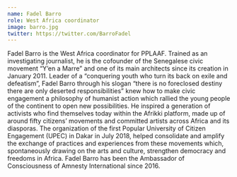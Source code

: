 ```yaml
---
name: Fadel Barro
role: West Africa coordinator
image: barro.jpg
twitter: https://twitter.com/BarroFadel
---
```

Fadel Barro is the West Africa coordinator for PPLAAF. Trained as an investigating journalist, he is the cofounder of the Senegalese civic movement “Y’en a Marre” and one of its main architects since its creation in January 2011. Leader of a “conquering youth who turn its back on exile and defeatism”, Fadel Barro through his slogan “there is no foreclosed destiny there are only deserted responsibilities” knew how to make civic engagement a philosophy of humanist action which rallied the young people of the continent to open new possibilities. He inspired a generation of activists who find themselves today within the Afrikki platform, made up of around fifty citizens’ movements and committed artists across Africa and its diasporas. The organization of the first Popular University of Citizen Engagement (UPEC) in Dakar in July 2018, helped consolidate and amplify the exchange of practices and experiences from these movements which, spontaneously drawing on the arts and culture, strengthen democracy and freedoms in Africa. Fadel Barro has been the Ambassador of Consciousness of Amnesty International since 2016.
